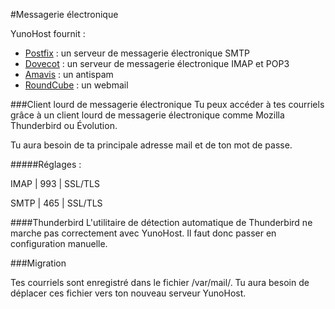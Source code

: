 #Messagerie électronique

YunoHost fournit :
* [Postfix](http://www.postfix.org/) : un serveur de messagerie électronique SMTP
* [Dovecot](http://www.dovecot.org/) : un serveur de messagerie électronique IMAP et POP3
* [Amavis](http://amavis.org/) : un antispam
* [RoundCube](/apps) : un webmail

###Client lourd de messagerie électronique
Tu peux accéder à tes courriels grâce à un client lourd de messagerie électronique comme Mozilla Thunderbird ou Évolution.

Tu aura besoin de ta principale adresse mail et de ton mot de passe.

#####Réglages :

IMAP | 993 | SSL/TLS

SMTP | 465 | SSL/TLS

####Thunderbird
L'utilitaire de détection automatique de Thunderbird ne marche pas correctement avec YunoHost. Il faut donc passer en configuration manuelle.

###Migration

Tes courriels sont enregistré dans le fichier /var/mail/.
Tu aura besoin de déplacer ces fichier vers ton nouveau serveur YunoHost.

